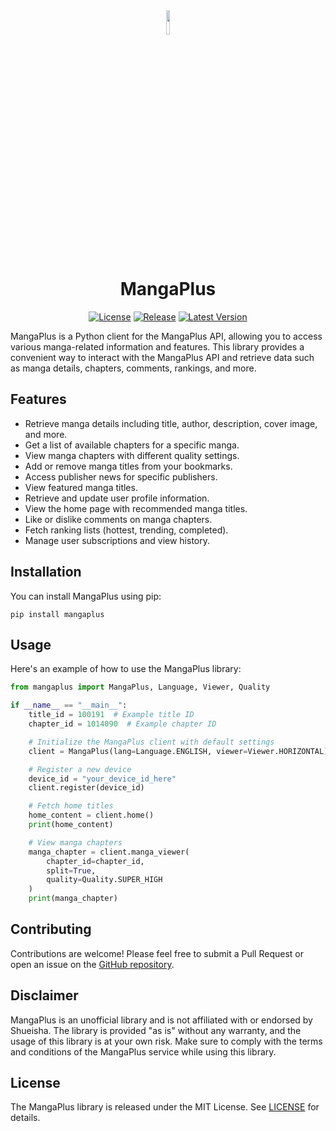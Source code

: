 <div align="center">

<img src="https://github.com/hyugogirubato/mangaplus/blob/main/docs/images/icon.png" width="10%">

# MangaPlus

[![License](https://img.shields.io/github/license/hyugogirubato/mangaplus)](https://github.com/hyugogirubato/mangaplus/blob/main/LICENSE)
[![Release](https://img.shields.io/github/release-date/hyugogirubato/mangaplus)](https://github.com/hyugogirubato/mangaplus/releases)
[![Latest Version](https://img.shields.io/pypi/v/mangaplus)](https://pypi.org/project/mangaplus/)

</div>

MangaPlus is a Python client for the MangaPlus API, allowing you to access various manga-related information and features. This library provides a convenient way to interact with the MangaPlus API and retrieve data such as manga details, chapters, comments, rankings, and more.

## Features

- Retrieve manga details including title, author, description, cover image, and more.
- Get a list of available chapters for a specific manga.
- View manga chapters with different quality settings.
- Add or remove manga titles from your bookmarks.
- Access publisher news for specific publishers.
- View featured manga titles.
- Retrieve and update user profile information.
- View the home page with recommended manga titles.
- Like or dislike comments on manga chapters.
- Fetch ranking lists (hottest, trending, completed).
- Manage user subscriptions and view history.

## Installation

You can install MangaPlus using pip:

```shell
pip install mangaplus
```

## Usage

Here's an example of how to use the MangaPlus library:

```python
from mangaplus import MangaPlus, Language, Viewer, Quality

if __name__ == "__main__":
    title_id = 100191  # Example title ID
    chapter_id = 1014090  # Example chapter ID

    # Initialize the MangaPlus client with default settings
    client = MangaPlus(lang=Language.ENGLISH, viewer=Viewer.HORIZONTAL)

    # Register a new device
    device_id = "your_device_id_here"
    client.register(device_id)

    # Fetch home titles
    home_content = client.home()
    print(home_content)

    # View manga chapters
    manga_chapter = client.manga_viewer(
        chapter_id=chapter_id,
        split=True,
        quality=Quality.SUPER_HIGH
    )
    print(manga_chapter)
```

## Contributing

Contributions are welcome! Please feel free to submit a Pull Request or open an issue on the [GitHub repository](https://github.com/hyugogirubato/mangaplus/issues).

## Disclaimer

MangaPlus is an unofficial library and is not affiliated with or endorsed by Shueisha. The library is provided "as is" without any warranty, and the usage of this library is at your own risk. Make sure to comply with the terms and conditions of the MangaPlus service while using this library.

## License

The MangaPlus library is released under the MIT License. See [LICENSE](https://github.com/hyugogirubato/mangaplus/blob/main/LICENSE) for details.